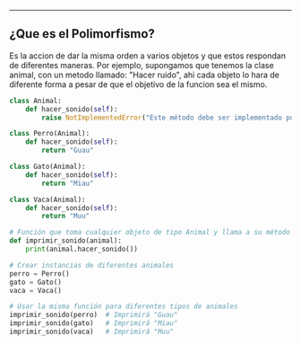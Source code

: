 
---
## ¿Que es el Polimorfismo?
Es la accion de dar la misma orden a varios objetos y que estos respondan de diferentes maneras. Por ejemplo, supongamos que tenemos la clase animal, con un metodo llamado: "Hacer ruido", ahi cada objeto lo hara de diferente forma a pesar de que el objetivo de la funcion sea el mismo.

```python
class Animal:
    def hacer_sonido(self):
        raise NotImplementedError("Este método debe ser implementado por la subclase")

class Perro(Animal):
    def hacer_sonido(self):
        return "Guau"

class Gato(Animal):
    def hacer_sonido(self):
        return "Miau"

class Vaca(Animal):
    def hacer_sonido(self):
        return "Muu"

# Función que toma cualquier objeto de tipo Animal y llama a su método hacer_sonido
def imprimir_sonido(animal):
    print(animal.hacer_sonido())

# Crear instancias de diferentes animales
perro = Perro()
gato = Gato()
vaca = Vaca()

# Usar la misma función para diferentes tipos de animales
imprimir_sonido(perro)  # Imprimirá "Guau"
imprimir_sonido(gato)   # Imprimirá "Miau"
imprimir_sonido(vaca)   # Imprimirá "Muu"
```





